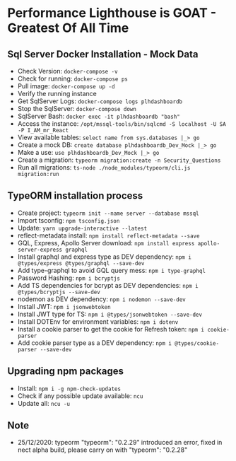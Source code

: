 # Performance Lighthouse is GOAT - Greatest Of All Time

## Sql Server Docker Installation - Mock Data

- Check Version: ```docker-compose -v```
- Check for running: ```docker-compose ps```
- Pull image: ```docker-compose up -d```
- Verify the running instance
- Get SqlServer Logs: ```docker-compose logs plhdashboardb```
- Stop the SqlServer: ```docker-compose down```
- SqlServer Bash: ```docker exec -it plhdashboardb "bash"```
- Access the instance: ```/opt/mssql-tools/bin/sqlcmd -S localhost -U SA -P I_AM_mr_React```
- View available tables: ```select name from sys.databases |_> go```
- Create a mock DB: ```create database plhdashboardb_Dev_Mock |_> go```
- Make a use: ```use plhdashboardb_Dev_Mock |_> go```
- Create a migration: ```typeorm migration:create -n Security_Questions```
- Run all migrations: ```ts-node ./node_modules/typeorm/cli.js migration:run```

## TypeORM installation process

- Create project: ```typeorm init --name server --database mssql```
- Import tsconfig: ```npm tsconfig.json```
- Update: ```yarn upgrade-interactive --latest```
- reflect-metadata install: ```npm install reflect-metadata --save```
- GQL, Express, Apollo Server download: ```npm install express apollo-server-express graphql```
- Install graphql and express type as DEV dependency: ```npm i @types/express @types/graphql --save-dev```
- Add type-graphql to avoid GQL query mess: ```npm i type-graphql```
- Password Hashing: ```npm i bcryptjs```
- Add TS dependencies for bcrypt as DEV dependencies: ```npm i @types/bcryptjs --save-dev```
- nodemon as DEV dependency: ```npm i nodemon --save-dev```
- Install JWT: ```npm i jsonwebtoken```
- Install JWT type for TS: ```npm i @types/jsonwebtoken --save-dev```
- Install DOTEnv for environment variables: ```npm i dotenv```
- Install a cookie parser to get the cookie for Refresh token: ```npm i cookie-parser```
- Add cookie parser type as a DEV dependency: ```npm i @types/cookie-parser --save-dev```

## Upgrading npm packages

- Install: ```npm i -g npm-check-updates```
- Check if any possible update available: ```ncu```
- Update all: ```ncu -u```
  
## Note

- 25/12/2020: typeorm "typeorm": "0.2.29" introduced an error, fixed in nect alpha build, please carry on with "typeorm": "0.2.28"
